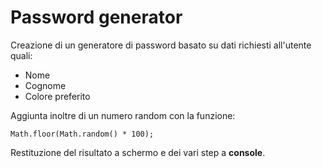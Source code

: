 # Password generator

Creazione di un generatore di password basato su dati richiesti all'utente quali:

- Nome
- Cognome
- Colore preferito

Aggiunta inoltre di un numero random con la funzione:

``` JS
Math.floor(Math.random() * 100);
```
Restituzione del risultato a schermo e dei vari step a **console**.